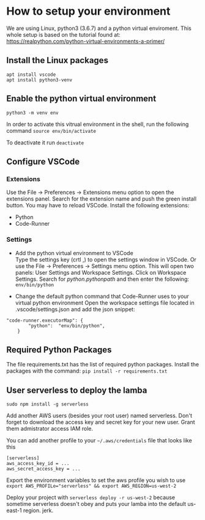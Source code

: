 # How to setup your environment
We are using Linux, python3 (3.6.7) and a python virtual enviroment. This whole setup is based on the tutorial found at: https://realpython.com/python-virtual-environments-a-primer/

## Install the Linux packages
```
apt install vscode
apt install python3-venv  
```
  

## Enable the python virtual environment
`python3 -m venv env`

In order to activate this vitrual environment in the shell, run the following command
`source env/bin/activate`

To deactivate it run `deactivate`

## Configure VSCode 
### Extensions
Use the File -> Preferences -> Extensions menu option to open the extensions panel. Search for the extension name and push the green install button. You may have to reload VSCode. Install the following extensions:
* Python  
* Code-Runner

### Settings
* Add the python virtual environment to VSCode  
Type the settings key (crtl ,) to open the settings window in VSCode. Or use the File -> Preferences -> Settings menu option. This will open two panels: User Settings and Workspace Settings. Click on Workspace Settings.
Search for _python.pythonpath_ and then enter the following: `env/bin/python`

* Change the default python command that Code-Runner uses to your virtual python environment
Open the workspace settings file located in .vscode/settings.json and add the json snippet:
```
"code-runner.executorMap": {
        "python":  "env/bin/python",
    }
```

## Required Python Packages
The file requirements.txt has the list of required python packages. Install the packages with the command: `pip install -r requirements.txt`

## User serverless to deploy the lamba
`sudo npm install -g serverless`

Add another AWS users (besides your root user) named serverless. Don't forget to download the access key and secret key for your new user. Grant them admistrator access IAM role. 

You can add another profile to your `~/.aws/credentials` file that looks like this
```
[serverless]
aws_access_key_id = ...
aws_secret_access_key = ...
```

Export the environment variables to set the aws profile you wish to use
`export AWS_PROFILe="serverless" && export AWS_REGION=us-west-2`

Deploy your project with
`serverless deploy -r us-west-2` because sometime serverless doesn't obey and puts your lamba into the default us-east-1 region. jerk.





